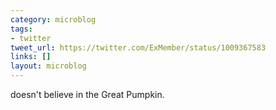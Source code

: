 ```yaml
---
category: microblog
tags:
- twitter
tweet_url: https://twitter.com/ExMember/status/1009367583
links: []
layout: microblog
---
```

doesn't believe in the Great Pumpkin.
